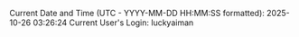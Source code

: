 Current Date and Time (UTC - YYYY-MM-DD HH:MM:SS formatted): 2025-10-26 03:26:24
Current User's Login: luckyaiman

